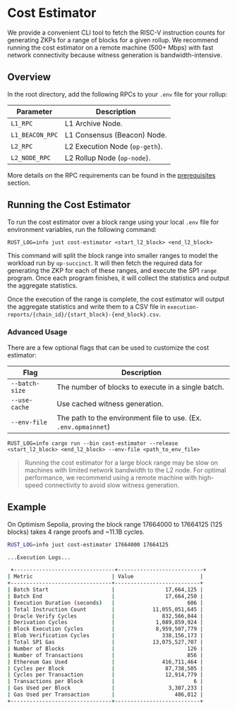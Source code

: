 # Cost Estimator

We provide a convenient CLI tool to fetch the RISC-V instruction counts for generating ZKPs for a range of blocks for a given rollup. We recommend running the cost estimator on a remote machine (500+ Mbps) with fast network connectivity because witness generation is bandwidth-intensive.

## Overview

In the root directory, add the following RPCs to your `.env` file for your rollup:

| Parameter | Description |
|-----------|-------------|
| `L1_RPC` | L1 Archive Node. |
| `L1_BEACON_RPC` | L1 Consensus (Beacon) Node. |
| `L2_RPC` | L2 Execution Node (`op-geth`). |
| `L2_NODE_RPC` | L2 Rollup Node (`op-node`). |

More details on the RPC requirements can be found in the [prerequisites](../getting-started/prerequisites.md) section.

## Running the Cost Estimator

To run the cost estimator over a block range using your local `.env` file for environment variables, run the following command:

```shell
RUST_LOG=info just cost-estimator <start_l2_block> <end_l2_block>
```

This command will split the block range into smaller ranges to model the workload run by `op-succinct`. It will then fetch the required data for generating the ZKP for each of these ranges, and execute the SP1 `range` program. Once each program finishes, it will collect the statistics and output the aggregate statistics.

Once the execution of the range is complete, the cost estimator will output the aggregate statistics and write them to a CSV file in `execution-reports/{chain_id}/{start_block}-{end_block}.csv`.

### Advanced Usage

There are a few optional flags that can be used to customize the cost estimator:

| Flag | Description |
|-----------|-------------|
| `--batch-size` | The number of blocks to execute in a single batch. |
| `--use-cache` | Use cached witness generation. |
| `--env-file` | The path to the environment file to use. (Ex. `.env.opmainnet`) |

```shell
RUST_LOG=info cargo run --bin cost-estimator --release <start_l2_block> <end_l2_block> --env-file <path_to_env_file>
```

> Running the cost estimator for a large block range may be slow on machines with limited network bandwidth to the L2 node. For optimal performance, we recommend using a remote machine with high-speed connectivity to avoid slow witness generation.

## Example

On Optimism Sepolia, proving the block range 17664000 to 17664125 (125 blocks) takes 4 range proofs and ~11.1B cycles.

```bash
RUST_LOG=info just cost-estimator 17664000 17664125

...Execution Logs...

 +--------------------------------+---------------------------+
| Metric                         | Value                     |
+--------------------------------+---------------------------+
| Batch Start                    |                17,664,125 |
| Batch End                      |                17,664,250 |
| Execution Duration (seconds)   |                       606 |
| Total Instruction Count        |            11,055,051,645 |
| Oracle Verify Cycles           |               832,566,844 |
| Derivation Cycles              |             1,089,859,924 |
| Block Execution Cycles         |             8,959,507,779 |
| Blob Verification Cycles       |               338,156,173 |
| Total SP1 Gas                  |            13,075,527,707 |
| Number of Blocks               |                       126 |
| Number of Transactions         |                       856 |
| Ethereum Gas Used              |               416,711,464 |
| Cycles per Block               |                87,738,505 |
| Cycles per Transaction         |                12,914,779 |
| Transactions per Block         |                         6 |
| Gas Used per Block             |                 3,307,233 |
| Gas Used per Transaction       |                   486,812 |
+--------------------------------+---------------------------+
```
